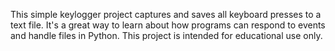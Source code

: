 This simple keylogger project captures and saves all keyboard presses to a text file. It's a great way to learn about how programs can respond to events and handle files in Python. This project is intended for educational use only.
